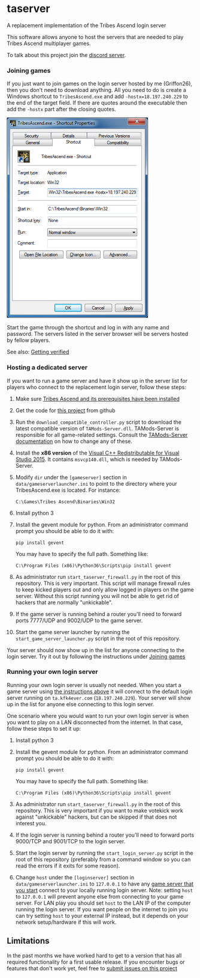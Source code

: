 # taserver
A replacement implementation of the Tribes Ascend login server

This software allows anyone to host the servers that are needed to play Tribes Ascend 
multiplayer games. 

To talk about this project join the [discord server](https://discordapp.com/invite/8enekHQ).

### Joining games

If you just want to join games on the login server hosted by me (Griffon26), then
you don't need to download anything. All you need to do is create a Windows shortcut to
`TribesAscend.exe` and add `-hostx=18.197.240.229` to the end of the target field.
If there are quotes around the executable then add the `-hostx` part after the closing quotes.

![Shortcut dialog](/docs/images/tashortcut.png?raw=true)

Start the game through the shortcut and log in with any name and password. The servers
listed in the server browser will be servers hosted by fellow players.

See also: [Getting verified](/docs/user_manual/getting_verified.md)

### Hosting a dedicated server

If you want to run a game server and have it show up in the server list for players who
connect to the replacement login server, follow these steps:

1. Make sure [Tribes Ascend and its prerequisites have been installed](/docs/user_manual/installing_tribes_and_prerequisites.md)

2. Get the code for [this project](https://github.com/Griffon26/taserver) from github

3. Run the `download_compatible_controller.py` script to download the latest compatible
   version of `TAMods-Server.dll`. TAMods-Server is responsible for all game-related settings. 
   Consult the [TAMods-Server documentation](https://www.tamods.org/docs/doc_srv_api_overview.html)
   on how to change any of these.
   
4. Install the **x86 version** of the
   [Visual C++ Redistributable for Visual Studio 2015](https://www.microsoft.com/en-us/download/details.aspx?id=48145).
   It contains `msvcp140.dll`, which is needed by TAMods-Server.

5. Modify `dir` under the `[gameserver]` section in `data/gameserverlauncher.ini` to point to 
   the directory where your TribesAscend.exe is located. For instance:

    ```
    C:\Games\Tribes Ascend\Binaries\Win32
    ```
    
6. Install python 3

7. Install the gevent module for python. From an administrator command prompt you should be able 
   to do it with:

    ```
    pip install gevent
    ```
    
   You may have to specify the full path. Something like:
   
    ```
    C:\Program Files (x86)\Python36\Scripts\pip install gevent
    ```

8. As administrator run `start_taserver_firewall.py` in the root of this repository. This is very 
   important. This script will manage firewall rules to keep kicked players out and only allow 
   logged in players on the game server. Without this script running you will not be able to get
   rid of hackers that are normally "unkickable".

9. If the game server is running behind a router you'll need to forward ports 7777/UDP and 
   9002/UDP to the game server.

10. Start the game server launcher by running the `start_game_server_launcher.py` script in the 
    root of this repository.

Your server should now show up in the list for anyone connecting to the login server.
Try it out by following the instructions under [Joining games](#joining-games)

### Running your own login server

Running your own login server is usually not needed. When you start a game server using
[the instructions above](#hosting-a-dedicated-server) it will connect to the default login 
server running on `ta.kfk4ever.com` (`18.197.240.229`). Your server will show up in the list 
for anyone else connecting to this login server.

One scenario where you would want to run your own login server is when you want to play
on a LAN disconnected from the internet. In that case, follow these steps to set it up:

1. Install python 3

2. Install the gevent module for python. From an administrator command prompt you should be able 
   to do it with:

    ```
    pip install gevent
    ```
    
   You may have to specify the full path. Something like:
   
    ```
    C:\Program Files (x86)\Python36\Scripts\pip install gevent
    ```

3. As administrator run `start_taserver_firewall.py` in the root of this repository. This is very 
   important if you want to make votekick work against "unkickable" hackers, but can be skipped
   if that does not interest you.
   
4. If the login server is running behind a router you'll need to forward ports 9000/TCP and
   9001/TCP to the login server.

5. Start the login server by running the `start_login_server.py` script in the root of this 
   repository (preferably from a command window so you can read the errors if it exits for 
   some reason).

6. Change `host` under the `[loginserver]` section in `data/gameserverlauncher.ini` to `127.0.0.1`
   to have any [game server that you start](#hosting-a-dedicated-server) connect to your locally
   running login server. Note: setting `host` to `127.0.0.1` will prevent anyone else from
   connecting to your game server. For LAN play you should set `host` to the LAN IP of the computer
   running the login server. If you want people on the internet to join you can try setting `host` 
   to your external IP instead, but it depends on your network setup/hardware if this will work. 

## Limitations

In the past months we have worked hard to get to a version that has all required functionality
for a first usable release. If you encounter bugs or features that don't work yet, feel free
to [submit issues on this project](https://github.com/Griffon26/taserver/issues)  
